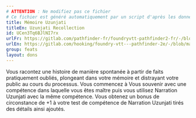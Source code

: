 ```yaml
---
# ATTENTION : Ne modifiez pas ce fichier
# Ce fichier est généré automatiquement par un script d'après les données du module Foundry VTT officiel et de sa traduction
title: Mémoire Uzunjati
titleEn: Uzunjati Recollection
id: UCen3Tq6BJlNI7rx
urlFr: https://gitlab.com/pathfinder-fr/foundryvtt-pathfinder2-fr/-/blob/master/data/feats/UCen3Tq6BJlNI7rx.htm
urlEn: https://gitlab.com/hooking/foundry-vtt---pathfinder-2e/-/blob/master/packs/data/feats.db/uzunjati-recollection.json
group: feats
layout: dons
---
```

Vous racontez une histoire de manière spontanée à partir de faits pratiquement oubliés, plongeant dans votre mémoire et distrayant votre public au cours du processus. Vous commencez à Vous souvenir avec une compétence dans laquelle vous êtes maître puis vous utilisez Narration Uzunjati avec la même compétence. Vous obtenez un bonus de circonstance de +1 à votre test de compétence de Narration Uzunjati tirés des détails ainsi ajoutés.


